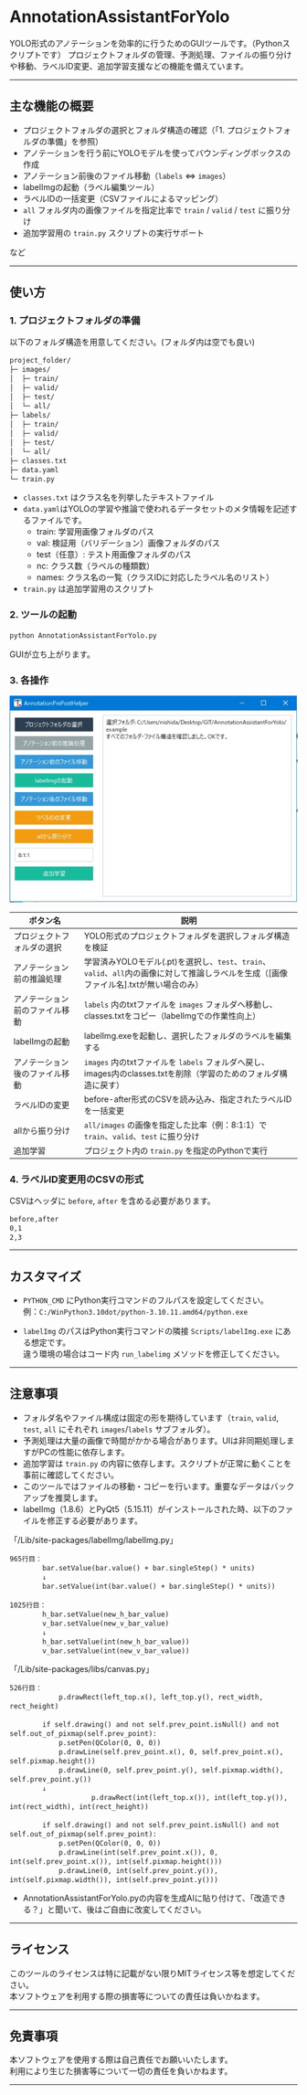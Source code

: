 # AnnotationAssistantForYolo

YOLO形式のアノテーションを効率的に行うためのGUIツールです。（Pythonスクリプトです）
プロジェクトフォルダの管理、予測処理、ファイルの振り分けや移動、ラベルID変更、追加学習支援などの機能を備えています。

---

## 主な機能の概要

* プロジェクトフォルダの選択とフォルダ構造の確認（「1. プロジェクトフォルダの準備」を参照）
* アノテーションを行う前にYOLOモデルを使ってバウンディングボックスの作成
* アノテーション前後のファイル移動（`labels` ⇔ `images`）
* labelImgの起動（ラベル編集ツール）
* ラベルIDの一括変更（CSVファイルによるマッピング）
* `all` フォルダ内の画像ファイルを指定比率で `train` / `valid` / `test` に振り分け
* 追加学習用の `train.py` スクリプトの実行サポート

など

---

## 使い方

### 1. プロジェクトフォルダの準備

以下のフォルダ構造を用意してください。(フォルダ内は空でも良い)


```
project_folder/
├─ images/
│  ├─ train/
│  ├─ valid/
│  ├─ test/
│  └─ all/
├─ labels/
│  ├─ train/
│  ├─ valid/
│  ├─ test/
│  └─ all/
├─ classes.txt
├─ data.yaml
└─ train.py
```

* `classes.txt` はクラス名を列挙したテキストファイル
* `data.yaml`はYOLOの学習や推論で使われるデータセットのメタ情報を記述するファイルです。
  - train: 学習用画像フォルダのパス  
  - val: 検証用（バリデーション）画像フォルダのパス  
  - test（任意）: テスト用画像フォルダのパス  
  - nc: クラス数（ラベルの種類数）  
  - names: クラス名の一覧（クラスIDに対応したラベル名のリスト）
* `train.py` は追加学習用のスクリプト

### 2. ツールの起動

```bash
python AnnotationAssistantForYolo.py
```

GUIが立ち上がります。  

### 3. 各操作

![画面の説明](screenshot01.jpg)

| ボタン名                  | 説明                                                          |
|---------------------------|---------------------------------------------------------------|
| プロジェクトフォルダの選択 | YOLO形式のプロジェクトフォルダを選択しフォルダ構造を検証          |
| アノテーション前の推論処理     | 学習済みYOLOモデル(.pt)を選択し、`test`、`train`、`valid`、`all`内の画像に対して推論しラベルを生成（[画像ファイル名].txtが無い場合のみ） |
| アノテーション前のファイル移動 | `labels` 内のtxtファイルを `images` フォルダへ移動し、classes.txtをコピー（labelImgでの作業性向上）    |
| labelImgの起動               | labelImg.exeを起動し、選択したフォルダのラベルを編集する              |
| アノテーション後のファイル移動 | `images` 内のtxtファイルを `labels` フォルダへ戻し、images内のclasses.txtを削除（学習のためのフォルダ構造に戻す） |
| ラベルIDの変更                | before-after形式のCSVを読み込み、指定されたラベルIDを一括変更             |
| allから振り分け               | `all/images` の画像を指定した比率（例：8:1:1）で `train`、`valid`、`test` に振り分け |
| 追加学習                      | プロジェクト内の `train.py` を指定のPythonで実行                    |

### 4. ラベルID変更用のCSVの形式

CSVはヘッダに `before`, `after` を含める必要があります。

```csv
before,after
0,1
2,3
```

---

## カスタマイズ

- `PYTHON_CMD` にPython実行コマンドのフルパスを設定してください。  
  例：`C:/WinPython3.10dot/python-3.10.11.amd64/python.exe` 

- `labelImg` のパスはPython実行コマンドの隣接 `Scripts/labelImg.exe` にある想定です。  
  違う環境の場合はコード内 `run_labelimg` メソッドを修正してください。

---

## 注意事項

- フォルダ名やファイル構成は固定の形を期待しています（`train`, `valid`, `test`, `all` にそれぞれ `images`/`labels` サブフォルダ）。  
- 予測処理は大量の画像で時間がかかる場合があります。UIは非同期処理しますがPCの性能に依存します。  
- 追加学習は `train.py` の内容に依存します。スクリプトが正常に動くことを事前に確認してください。  
- このツールではファイルの移動・コピーを行います。重要なデータはバックアップを推奨します。
- labelImg（1.8.6）とPyQt5（5.15.11）がインストールされた時、以下のファイルを修正する必要があります。

「/Lib/site-packages/labelImg/labelImg.py」

```
965行目：
        bar.setValue(bar.value() + bar.singleStep() * units)
        ↓
        bar.setValue(int(bar.value() + bar.singleStep() * units))
        
1025行目：
        h_bar.setValue(new_h_bar_value)
        v_bar.setValue(new_v_bar_value)
        ↓
        h_bar.setValue(int(new_h_bar_value))
        v_bar.setValue(int(new_v_bar_value))
```

「/Lib/site-packages/libs/canvas.py」

```
526行目：
            p.drawRect(left_top.x(), left_top.y(), rect_width, rect_height)

        if self.drawing() and not self.prev_point.isNull() and not self.out_of_pixmap(self.prev_point):
            p.setPen(QColor(0, 0, 0))
            p.drawLine(self.prev_point.x(), 0, self.prev_point.x(), self.pixmap.height())
            p.drawLine(0, self.prev_point.y(), self.pixmap.width(), self.prev_point.y())
        ↓
                    p.drawRect(int(left_top.x()), int(left_top.y()), int(rect_width), int(rect_height))

        if self.drawing() and not self.prev_point.isNull() and not self.out_of_pixmap(self.prev_point):
            p.setPen(QColor(0, 0, 0))
            p.drawLine(int(self.prev_point.x()), 0, int(self.prev_point.x()), int(self.pixmap.height()))
            p.drawLine(0, int(self.prev_point.y()), int(self.pixmap.width()), int(self.prev_point.y()))
```
- AnnotationAssistantForYolo.pyの内容を生成AIに貼り付けて、「改造できる？」と聞いて、後はご自由に改変してください。


---

## ライセンス

このツールのライセンスは特に記載がない限りMITライセンス等を想定してください。  
本ソフトウェアを利用する際の損害等についての責任は負いかねます。

---

## 免責事項

本ソフトウェアを使用する際は自己責任でお願いいたします。  
利用により生じた損害等について一切の責任を負いかねます。

---

